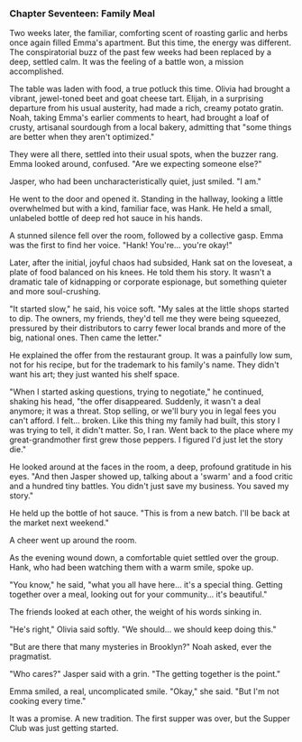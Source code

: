 ### Chapter Seventeen: Family Meal
Two weeks later, the familiar, comforting scent of roasting garlic and herbs once again filled Emma's apartment. But this time, the energy was different. The conspiratorial buzz of the past few weeks had been replaced by a deep, settled calm. It was the feeling of a battle won, a mission accomplished.

The table was laden with food, a true potluck this time. Olivia had brought a vibrant, jewel-toned beet and goat cheese tart. Elijah, in a surprising departure from his usual austerity, had made a rich, creamy potato gratin. Noah, taking Emma's earlier comments to heart, had brought a loaf of crusty, artisanal sourdough from a local bakery, admitting that "some things are better when they aren't optimized."

They were all there, settled into their usual spots, when the buzzer rang. Emma looked around, confused. "Are we expecting someone else?"

Jasper, who had been uncharacteristically quiet, just smiled. "I am."

He went to the door and opened it. Standing in the hallway, looking a little overwhelmed but with a kind, familiar face, was Hank. He held a small, unlabeled bottle of deep red hot sauce in his hands.

A stunned silence fell over the room, followed by a collective gasp. Emma was the first to find her voice. "Hank! You're... you're okay!"

Later, after the initial, joyful chaos had subsided, Hank sat on the loveseat, a plate of food balanced on his knees. He told them his story. It wasn't a dramatic tale of kidnapping or corporate espionage, but something quieter and more soul-crushing.

"It started slow," he said, his voice soft. "My sales at the little shops started to dip. The owners, my friends, they'd tell me they were being squeezed, pressured by their distributors to carry fewer local brands and more of the big, national ones. Then came the letter."

He explained the offer from the restaurant group. It was a painfully low sum, not for his recipe, but for the trademark to his family's name. They didn't want his art; they just wanted his shelf space.

"When I started asking questions, trying to negotiate," he continued, shaking his head, "the offer disappeared. Suddenly, it wasn't a deal anymore; it was a threat. Stop selling, or we'll bury you in legal fees you can't afford. I felt... broken. Like this thing my family had built, this story I was trying to tell, it didn't matter. So, I ran. Went back to the place where my great-grandmother first grew those peppers. I figured I'd just let the story die."

He looked around at the faces in the room, a deep, profound gratitude in his eyes. "And then Jasper showed up, talking about a 'swarm' and a food critic and a hundred tiny battles. You didn't just save my business. You saved my story."

He held up the bottle of hot sauce. "This is from a new batch. I'll be back at the market next weekend."

A cheer went up around the room.

As the evening wound down, a comfortable quiet settled over the group. Hank, who had been watching them with a warm smile, spoke up.

"You know," he said, "what you all have here... it's a special thing. Getting together over a meal, looking out for your community... it's beautiful."

The friends looked at each other, the weight of his words sinking in.

"He's right," Olivia said softly. "We should... we should keep doing this."

"But are there that many mysteries in Brooklyn?" Noah asked, ever the pragmatist.

"Who cares?" Jasper said with a grin. "The getting together is the point."

Emma smiled, a real, uncomplicated smile. "Okay," she said. "But I'm not cooking every time."

It was a promise. A new tradition. The first supper was over, but the Supper Club was just getting started.